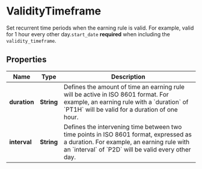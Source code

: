 

# ValidityTimeframe

Set recurrent time periods when the earning rule is valid. For example, valid for 1 hour every other day.`start_date` **required** when including the `validity_timeframe`.

## Properties

| Name | Type | Description |
|------------ | ------------- | ------------- |
|**duration** | **String** | Defines the amount of time an earning rule will be active in ISO 8601 format. For example, an earning rule with a &#x60;duration&#x60; of &#x60;PT1H&#x60; will be valid for a duration of one hour. |
|**interval** | **String** | Defines the intervening time between two time points in ISO 8601 format, expressed as a duration. For example, an earning rule with an &#x60;interval&#x60; of &#x60;P2D&#x60; will be valid every other day. |



